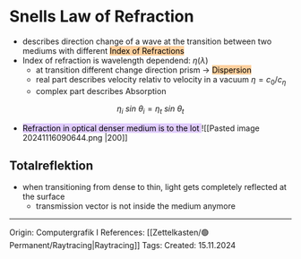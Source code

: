 # Snells Law of Refraction

- describes direction change of a wave at the transition between two mediums with different <mark style="background: #FFB86CA6;">Index of Refractions</mark>
- Index of refraction is wavelength dependend: $\eta(\lambda)$
	- at transition different change direction prism -> <mark style="background: #FFB86CA6;">Dispersion</mark>
	- real part describes velocity relativ to velocity in a vacuum $\eta = c_0/c_\eta$
	- complex part describes Absorption

$$\eta_i\ sin\ \theta_i = \eta_t\ sin\ \theta_t$$
- <mark style="background: #D2B3FFA6;">Refraction in optical denser medium is to the lot </mark>
![[Pasted image 20241116090644.png |200]]

## Totalreflektion

- when transitioning from dense to thin, light gets completely reflected at the surface
	- transmission  vector is not inside the medium anymore 

---

Origin:  Computergrafik I
References: [[Zettelkasten/🟢Permanent/Raytracing|Raytracing]]
Tags: 
Created: 15.11.2024

